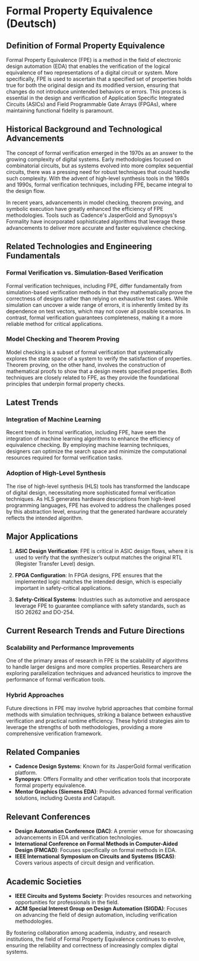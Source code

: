 # Formal Property Equivalence (Deutsch)

## Definition of Formal Property Equivalence

Formal Property Equivalence (FPE) is a method in the field of electronic design automation (EDA) that enables the verification of the logical equivalence of two representations of a digital circuit or system. More specifically, FPE is used to ascertain that a specified set of properties holds true for both the original design and its modified version, ensuring that changes do not introduce unintended behaviors or errors. This process is essential in the design and verification of Application Specific Integrated Circuits (ASICs) and Field Programmable Gate Arrays (FPGAs), where maintaining functional fidelity is paramount.

## Historical Background and Technological Advancements

The concept of formal verification emerged in the 1970s as an answer to the growing complexity of digital systems. Early methodologies focused on combinatorial circuits, but as systems evolved into more complex sequential circuits, there was a pressing need for robust techniques that could handle such complexity. With the advent of high-level synthesis tools in the 1980s and 1990s, formal verification techniques, including FPE, became integral to the design flow. 

In recent years, advancements in model checking, theorem proving, and symbolic execution have greatly enhanced the efficiency of FPE methodologies. Tools such as Cadence's JasperGold and Synopsys's Formality have incorporated sophisticated algorithms that leverage these advancements to deliver more accurate and faster equivalence checking.

## Related Technologies and Engineering Fundamentals

### Formal Verification vs. Simulation-Based Verification

Formal verification techniques, including FPE, differ fundamentally from simulation-based verification methods in that they mathematically prove the correctness of designs rather than relying on exhaustive test cases. While simulation can uncover a wide range of errors, it is inherently limited by its dependence on test vectors, which may not cover all possible scenarios. In contrast, formal verification guarantees completeness, making it a more reliable method for critical applications.

### Model Checking and Theorem Proving

Model checking is a subset of formal verification that systematically explores the state space of a system to verify the satisfaction of properties. Theorem proving, on the other hand, involves the construction of mathematical proofs to show that a design meets specified properties. Both techniques are closely related to FPE, as they provide the foundational principles that underpin formal property checks.

## Latest Trends

### Integration of Machine Learning

Recent trends in formal verification, including FPE, have seen the integration of machine learning algorithms to enhance the efficiency of equivalence checking. By employing machine learning techniques, designers can optimize the search space and minimize the computational resources required for formal verification tasks.

### Adoption of High-Level Synthesis

The rise of high-level synthesis (HLS) tools has transformed the landscape of digital design, necessitating more sophisticated formal verification techniques. As HLS generates hardware descriptions from high-level programming languages, FPE has evolved to address the challenges posed by this abstraction level, ensuring that the generated hardware accurately reflects the intended algorithm.

## Major Applications

1. **ASIC Design Verification**: FPE is critical in ASIC design flows, where it is used to verify that the synthesizer’s output matches the original RTL (Register Transfer Level) design.
   
2. **FPGA Configuration**: In FPGA designs, FPE ensures that the implemented logic matches the intended design, which is especially important in safety-critical applications.

3. **Safety-Critical Systems**: Industries such as automotive and aerospace leverage FPE to guarantee compliance with safety standards, such as ISO 26262 and DO-254.

## Current Research Trends and Future Directions

### Scalability and Performance Improvements

One of the primary areas of research in FPE is the scalability of algorithms to handle larger designs and more complex properties. Researchers are exploring parallelization techniques and advanced heuristics to improve the performance of formal verification tools.

### Hybrid Approaches

Future directions in FPE may involve hybrid approaches that combine formal methods with simulation techniques, striking a balance between exhaustive verification and practical runtime efficiency. These hybrid strategies aim to leverage the strengths of both methodologies, providing a more comprehensive verification framework.

## Related Companies

- **Cadence Design Systems**: Known for its JasperGold formal verification platform.
- **Synopsys**: Offers Formality and other verification tools that incorporate formal property equivalence.
- **Mentor Graphics (Siemens EDA)**: Provides advanced formal verification solutions, including Questa and Catapult.

## Relevant Conferences

- **Design Automation Conference (DAC)**: A premier venue for showcasing advancements in EDA and verification technologies.
- **International Conference on Formal Methods in Computer-Aided Design (FMCAD)**: Focuses specifically on formal methods in EDA.
- **IEEE International Symposium on Circuits and Systems (ISCAS)**: Covers various aspects of circuit design and verification.

## Academic Societies

- **IEEE Circuits and Systems Society**: Provides resources and networking opportunities for professionals in the field.
- **ACM Special Interest Group on Design Automation (SIGDA)**: Focuses on advancing the field of design automation, including verification methodologies.

By fostering collaboration among academia, industry, and research institutions, the field of Formal Property Equivalence continues to evolve, ensuring the reliability and correctness of increasingly complex digital systems.